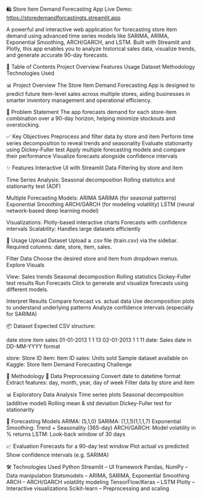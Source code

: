 🛍️ Store Item Demand Forecasting App
Live Demo: https://storedemandforcastingts.streamlit.app

A powerful and interactive web application for forecasting store item demand using advanced time series models like SARIMA, ARIMA, Exponential Smoothing, ARCH/GARCH, and LSTM. Built with Streamlit and Plotly, this app enables you to analyze historical sales data, visualize trends, and generate accurate 90-day forecasts.

📑 Table of Contents
Project Overview
Features
Usage
Dataset
Methodology
Technologies Used

📊 Project Overview
The Store Item Demand Forecasting App is designed to predict future item-level sales across multiple stores, aiding businesses in smarter inventory management and operational efficiency.

🎯 Problem Statement
The app forecasts demand for each store-item combination over a 90-day horizon, helping minimize stockouts and overstocking.

✅ Key Objectives
Preprocess and filter data by store and item
Perform time series decomposition to reveal trends and seasonality
Evaluate stationarity using Dickey-Fuller test
Apply multiple forecasting models and compare their performance
Visualize forecasts alongside confidence intervals

✨ Features
Interactive UI with Streamlit
Data Filtering by store and item

Time Series Analysis:
Seasonal decomposition
Rolling statistics and stationarity test (ADF)

Multiple Forecasting Models:
ARIMA
SARIMA (for seasonal patterns)
Exponential Smoothing
ARCH/GARCH (for modeling volatility)
LSTM (neural network-based deep learning model)

Visualizations:
Plotly-based interactive charts
Forecasts with confidence intervals
Scalability: Handles large datasets efficiently

🚀 Usage
Upload Dataset
Upload a .csv file (train.csv) via the sidebar.
Required columns: date, store, item, sales.

Filter Data
Choose the desired store and item from dropdown menus.
Explore Visuals

View:
Sales trends
Seasonal decomposition
Rolling statistics
Dickey-Fuller test results
Run Forecasts
Click to generate and visualize forecasts using different models.

Interpret Results
Compare forecast vs. actual data
Use decomposition plots to understand underlying patterns
Analyze confidence intervals (especially for SARIMA)

📦 Dataset
Expected CSV structure:


date	store	item	sales
01-01-2013	1	1	13
02-01-2013	1	1	11
date: Sales date in DD-MM-YYYY format

store: Store ID
item: Item ID
sales: Units sold
Sample dataset available on Kaggle: Store Item Demand Forecasting Challenge

🧠 Methodology
🔧 Data Preprocessing
Convert date to datetime format
Extract features: day, month, year, day of week
Filter data by store and item

📊 Exploratory Data Analysis
Time series plots
Seasonal decomposition (additive model)
Rolling mean & std deviation
Dickey-Fuller test for stationarity

🧮 Forecasting Models
ARIMA: (5,1,0)
SARIMA: (1,1,1)(1,1,1,7)
Exponential Smoothing: Trend + Seasonality (365-day)
ARCH/GARCH: Model volatility in % returns
LSTM: Look-back window of 30 days

📈 Evaluation
Forecasts for a 90-day test window
Plot actual vs predicted
Show confidence intervals (e.g. SARIMA)

🛠 Technologies Used
Python
Streamlit – UI framework
Pandas, NumPy – Data manipulation
Statsmodels – ARIMA, SARIMA, Exponential Smoothing
ARCH – ARCH/GARCH volatility modeling
TensorFlow/Keras – LSTM
Plotly – Interactive visualizations
Scikit-learn – Preprocessing and scaling
